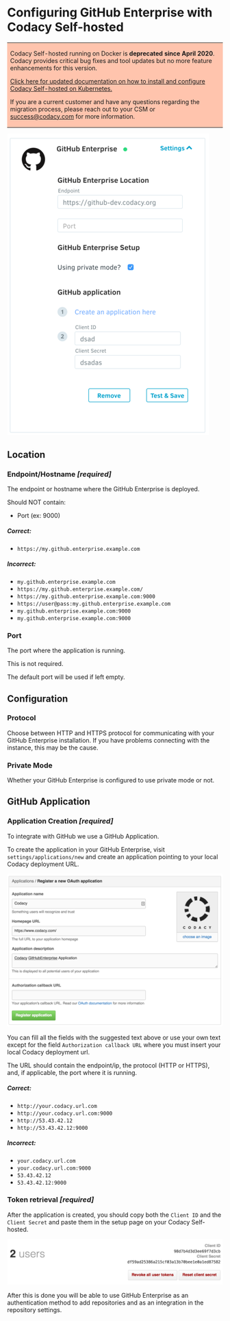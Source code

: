 # Configuring GitHub Enterprise with Codacy Self-hosted

<table>
  <tbody>
    <tr>
      <td style="background-color: #ffc4ad;">
        <p>
          Codacy Self-hosted running on Docker is <strong>deprecated since April 2020</strong>. Codacy provides critical bug fixes and tool updates but no more feature enhancements for this version.
        </p>
        <p>
          <a href="/chart/" target="_self">Click here for updated documentation on how to install and configure Codacy Self-hosted on Kubernetes.</a>
        </p>
        <p>
          If you are a current customer and have any questions regarding the migration process, please reach out to your CSM or <a href="mailto:success@codacy.com" target="_blank">success@codacy.com</a> for more information.
        </p>
      </td>
    </tr>
  </tbody>
</table>

![](/images/pasted_image_at_2016_10_24_17_27_720.png)

## Location

### Endpoint/Hostname **_\[required]_**

The endpoint or hostname where the GitHub Enterprise is deployed.

Should NOT contain:

-   Port (ex: 9000)

##### Correct:

-   `https://my.github.enterprise.example.com`

##### Incorrect:

-   `my.github.enterprise.example.com`
-   `https://my.github.enterprise.example.com/`
-   `https://my.github.enterprise.example.com:9000`
-   `https://user@pass:my.github.enterprise.example.com`
-   `my.github.enterprise.example.com:9000`
-   `my.github.enterprise.example.com:9000`

### Port

The port where the application is running.

This is not required.

The default port will be used if left empty.

## Configuration

### Protocol

Choose between HTTP and HTTPS protocol for communicating with your GitHub Enterprise installation. If you have problems connecting with the instance, this may be the cause.

### Private Mode

Whether your GitHub Enterprise is configured to use private mode or not.

## GitHub Application

### Application Creation **_\[required]_**

To integrate with GitHub we use a GitHub Application.

To create the application in your GitHub Enterprise, visit `settings/applications/new` and create an application pointing to your local Codacy deployment URL.

![](/images/Screenshot_2015-04-16_13.55.59.png)

You can fill all the fields with the suggested text above or use your own text except for the field `Authorization callback URL` where you must insert your local Codacy deployment url.

The URL should contain the endpoint/ip, the protocol (HTTP or HTTPS), and, if applicable, the port where it is running.

##### Correct:

-   `http://your.codacy.url.com`
-   `http://your.codacy.url.com:9000`
-   `http://53.43.42.12`
-   `http://53.43.42.12:9000`

##### Incorrect:

-   `your.codacy.url.com`
-   `your.codacy.url.com:9000`
-   `53.43.42.12`
-   `53.43.42.12:9000`

### Token retrieval **_\[required]_**

After the application is created, you should copy both the `Client ID` and the `Client Secret` and paste them in the setup page on your Codacy Self-hosted.

![](/images/Screenshot_2015-04-16_14.02.55.png)

After this is done you will be able to use GitHub Enterprise as an authentication method to add repositories and as an integration in the repository settings.
